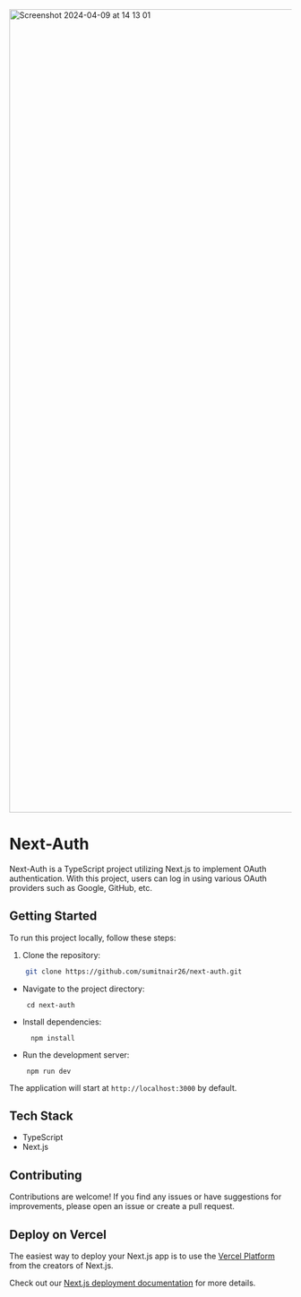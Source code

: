 <img width="1434" alt="Screenshot 2024-04-09 at 14 13 01" src="https://github.com/sumitnair26/next-auth/assets/24470385/3754b48f-54fd-4d12-b28c-ee0569b38608">

# Next-Auth

Next-Auth is a TypeScript project utilizing Next.js to implement OAuth authentication. With this project, users can log in using various OAuth providers such as Google, GitHub, etc.

## Getting Started

To run this project locally, follow these steps:

1. Clone the repository:

```bash
	git clone https://github.com/sumitnair26/next-auth.git
```

 - Navigate to the project directory:

		cd next-auth

 - Install dependencies:

		 npm install

 - Run the development server:
	
	    npm run dev
The application will start at `http://localhost:3000` by default.

## Tech Stack
-   TypeScript
-   Next.js

## Contributing

Contributions are welcome! If you find any issues or have suggestions for improvements, please open an issue or create a pull request.


## Deploy on Vercel

The easiest way to deploy your Next.js app is to use the [Vercel Platform](https://vercel.com/new?utm_medium=default-template&filter=next.js&utm_source=create-next-app&utm_campaign=create-next-app-readme) from the creators of Next.js.

Check out our [Next.js deployment documentation](https://nextjs.org/docs/deployment) for more details.


